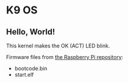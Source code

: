 # K9 OS

## Hello, World! 
This kernel makes the OK (ACT) LED blink.

Firmware files from [the Raspberry Pi repository](https://github.com/raspberrypi/firmware):

* bootcode.bin
* start.elf
